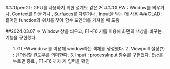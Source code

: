 ###OpenGl
: GPU를 사용하기 위한 설계도 같은 거
###GLFW
: Window를 띄우거나, Context를 만들거나 , Surfaces를 다루거나 , Input을 받는 데 사용
###GLAD
: 흩어진 function의 위치를 찾아 함수 포인터를 가져올 때 도움

##2024.03.07
=> Window 창을 띄우고, F1~F6 키를 이용해 화면의 색상을 바꾸는 기능을 구현했다.
<ol>
  1. GLFWwindow 를 이용해 window라는 객체를 생성했다.
  2. Viewport 설정(?) : 렌더링할 윈도우를 의미한다.
  3. Input : processInput 함수를 구현했다. Esc를 누르면 종료 , F1~F6 까지 키 입력을 확인
</ol>
